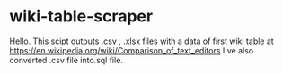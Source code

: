 # wiki-table-scraper
Hello. This scipt outputs .csv , .xlsx files with a data of first wiki table at https://en.wikipedia.org/wiki/Comparison_of_text_editors I've also converted .csv file into.sql file.
